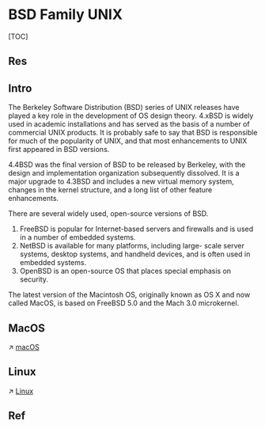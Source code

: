 # BSD Family UNIX

[TOC]



## Res


## Intro
The Berkeley Software Distribution (BSD) series of UNIX releases have played a key role in the development of OS design theory. 4.xBSD is widely used in academic installations and has served as the basis of a number of commercial UNIX products. It is probably safe to say that BSD is responsible for much of the popularity of UNIX, and that most enhancements to UNIX first appeared in BSD versions.

4.4BSD was the final version of BSD to be released by Berkeley, with the design and implementation organization subsequently dissolved. It is a major upgrade to 4.3BSD and includes a new virtual memory system, changes in the kernel structure, and a long list of other feature enhancements.

There are several widely used, open-source versions of BSD. 
1. FreeBSD is popular for Internet-based servers and firewalls and is used in a number of embedded systems. 
2. NetBSD is available for many platforms, including large- scale server systems, desktop systems, and handheld devices, and is often used in embedded systems.
3. OpenBSD is an open-source OS that places special emphasis on security.

The latest version of the Macintosh OS, originally known as OS X and now called MacOS, is based on FreeBSD 5.0 and the Mach 3.0 microkernel.


## MacOS
↗ [macOS](../../Apple/macOS/macOS.md)


## Linux
↗ [Linux](../../Linux/Linux.md)



## Ref

